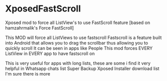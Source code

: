 # XposedFastScroll
Xposed mod to force all ListView's to use FastScroll feature [based on hamzahrmalik's Force FastScroll]

This MOD will force all ListViews to use fastscroll
Fastscroll is a feature built into Android that allows you to drag the scrollbar thus allowing you to quickly scroll
It can be seen in apps like People
This mod forces EVERY ListView in EVERY app to have fastscroll on

This is very useful for apps with long lists, these are some i find it very helpful in
Whatsapp chats list
Super Backup
Xposed Installer download list
I'm sure there is more
